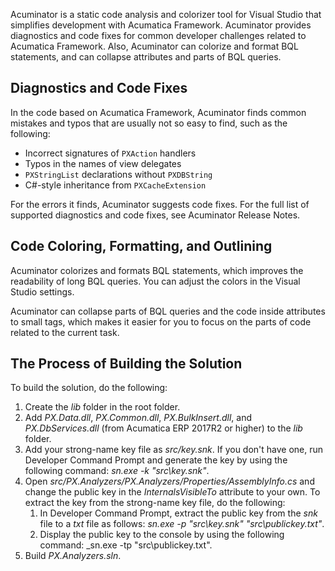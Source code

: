 Acuminator is a static code analysis and colorizer tool for Visual Studio that simplifies development with Acumatica Framework. 
Acuminator provides diagnostics and code fixes for common developer challenges related to Acumatica Framework. Also, Acuminator can colorize and format BQL statements, and can collapse attributes and parts of BQL queries.

## Diagnostics and Code Fixes
In the code based on Acumatica Framework, Acuminator finds common mistakes and typos that are usually not so easy to find, such as the following:
* Incorrect signatures of `PXAction` handlers
* Typos in the names of view delegates
* `PXStringList` declarations without `PXDBString`
* C#-style inheritance from `PXCacheExtension`

For the errors it finds, Acuminator suggests code fixes. For the full list of supported diagnostics and code fixes, see Acuminator Release Notes. 

## Code Coloring, Formatting, and Outlining
Acuminator colorizes and formats BQL statements, which improves the readability of long BQL queries. You can adjust the colors in the Visual Studio settings.

Acuminator can collapse parts of BQL queries and the code inside attributes to small tags, which makes it easier for you to focus on the parts of code related to the current task.

## The Process of Building the Solution
To build the solution, do the following:
1. Create the _lib_ folder in the root folder. 
2. Add _PX.Data.dll_, _PX.Common.dll_, _PX.BulkInsert.dll_, and _PX.DbServices.dll_ (from Acumatica ERP 2017R2 or higher) to the _lib_ folder.
3. Add your strong-name key file as _src/key.snk_. If you don't have one, run Developer Command Prompt and generate the key by using the following command: _sn.exe -k "src\key.snk"_.
3. Open _src/PX.Analyzers/PX.Analyzers/Properties/AssemblyInfo.cs_ and change the public key in the _InternalsVisibleTo_ attribute to your own. To extract the key from the strong-name key file, do the following: 
   1. In Developer Command Prompt, extract the public key from the _snk_ file to a _txt_ file as follows: _sn.exe -p "src\key.snk" "src\publickey.txt"_. 
   2. Display the public key to the console by using the following command: _sn.exe -tp "src\publickey.txt".
4. Build _PX.Analyzers.sln_.

